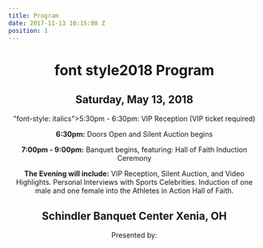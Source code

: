 ```yaml
---
title: Program
date: 2017-11-13 10:15:00 Z
position: 1
---
```


<div style="text-align: center;">

<h1> font style2018 Program</h1>

<h2>Saturday, May 13, 2018</h2>

<p>"font-style: italics">5:30pm - 6:30pm: </span>
VIP Reception (VIP ticket required)</p>

<p><b>6:30pm:</b>
Doors Open and Silent Auction begins</p>

<p><b>7:00pm - 9:00pm:</b>
Banquet begins, featuring:
Hall of Faith Induction Ceremony</p>

<p><b>The Evening will include:</b>
VIP Reception, Silent Auction, and Video Highlights.
Personal Interviews with Sports Celebrities.
Induction of one male and one female into the Athletes in Action Hall of Faith.</p>

<h2>Schindler Banquet Center Xenia, OH</h2>

Presented by:
</div>